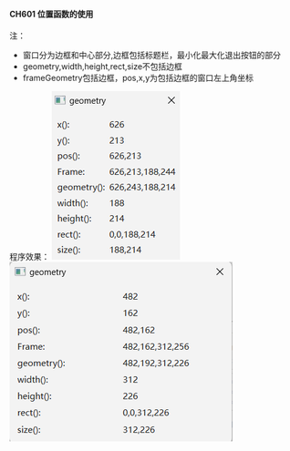 #### CH601 位置函数的使用

注：
* 窗口分为边框和中心部分,边框包括标题栏，最小化最大化退出按钮的部分
* geometry,width,height,rect,size不包括边框
* frameGeometry包括边框，pos,x,y为包括边框的窗口左上角坐标

程序效果：
![](./demo1.png)
![](./demo2.png)